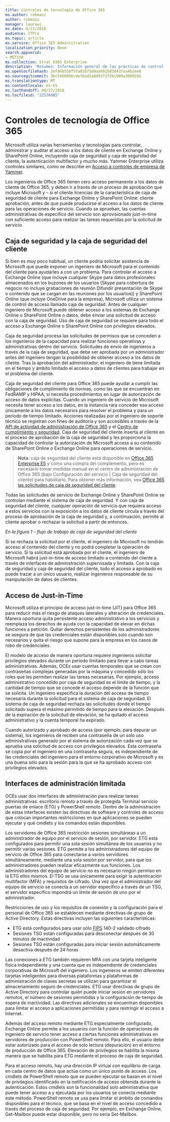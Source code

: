 ```yaml
---
title: Controles de tecnología de Office 365
ms.author: robmazz
author: robmazz
manager: laurawi
ms.date: 8/21/2018
audience: ITPro
ms.topic: article
ms.service: Office 365 Administration
localization_priority: None
search.appverid:
- MET150
ms.collection: Strat_O365_Enterprise
description: 'Resumen: Información general de las prácticas de control de tecnología de Microsoft para Office 365.'
ms.openlocfilehash: 2ef04b558f5fa82075d9aa602b83d437aa4b2ee6
ms.sourcegitcommit: 36c5466056cdef6ad2a8d9372f2bc009a30892bb
ms.translationtype: MT
ms.contentlocale: es-ES
ms.lasthandoff: 08/27/2018
ms.locfileid: "22536085"
---
```

# <a name="office-365-technology-controls"></a>Controles de tecnología de Office 365 

Microsoft utiliza varias herramientas y tecnologías para controlar, administrar y auditar el acceso a los datos de cliente en Exchange Online y SharePoint Online, incluyendo caja de seguridad y caja de seguridad del cliente, la autenticación multifactor y mucho más. Yammer Enterprise utiliza controles similares, como se describe en [Acceso a controles de empresa de Yammer](office-365-yammer-enterprise-access-controls.md).

Los ingenieros de Office 365 tienen cero acceso permanente a los datos de cliente de Office 365, y deben ir a través de un proceso de aprobación que incluye Microsoft y – si el cliente licencias de la característica de caja de seguridad de cliente para Exchange Online y SharePoint Online: cliente aprobación, antes de que puede producirse el acceso a los datos de cliente para las operaciones de servicio. Cuando se aprueban, las cuentas administrativas de específico del servicio son aprovisionado just-in-time con suficiente acceso para realizar las tareas requeridas por la solicitud de servicio.

## <a name="lockbox-and-customer-lockbox"></a>Caja de seguridad y la caja de seguridad del cliente
Si bien es muy poco habitual, un cliente podría solicitar asistencia de Microsoft que puede exponer un ingeniero de Microsoft para el contenido del cliente para ayudarles a con un problema. Para controlar el acceso a Exchange Online (que incluye cualquier Skype para datos profesionales almacenados en los buzones de los usuarios (Skype para cobertura de negocio no incluye grabaciones de reunión Difundir presentación de Skype o contenido que se cargan en las reuniones por los usuarios)) y SharePoint Online (que incluye OneDrive para la empresa), Microsoft utiliza un sistema de control de acceso llamado caja de seguridad. Antes de cualquier ingeniero de Microsoft puede obtener acceso a los sistemas de Exchange Online o SharePoint Online o datos, debe enviar una solicitud de acceso con la caja de seguridad. Uso de caja de seguridad se requiere para todo el acceso a Exchange Online o SharePoint Online con privilegios elevados.

Caja de seguridad procesa las solicitudes de permisos que se conceden a los ingenieros de la capacidad para realizar funciones operativas y administrativas dentro del servicio. Solicitudes de envío de ingenieros a través de la caja de seguridad, que debe ser aprobada por un administrador antes del ingeniero tengan la posibilidad de obtener acceso a los datos de cliente. Tras la aprobación del administrador, el ingeniero de tiene limitada en el tiempo y ámbito limitado el acceso a datos de clientes para trabajar en el problema del cliente.

Caja de seguridad del cliente para Office 365 puede ayudar a cumplir las obligaciones de cumplimiento de normas, como las que se encuentran en FedRAMP y HIPAA, si necesita procedimientos en lugar de autorización de acceso de datos explícitas. Cuando un ingeniero de servicio de Microsoft necesita tener acceso a los datos, en la instancia rara conceder ese acceso únicamente a los datos necesarios para resolver el problema y para un período de tiempo limitado. Acciones realizadas por el ingeniero de soporte técnico se registran con fines de auditoría y son accesibles a través de la [API de actividad de administración de Office 365](https://msdn.microsoft.com/library/office/dn707383.aspx) y el [Centro de cumplimiento y seguridad](http://protection.office.com/). Caja de seguridad del cliente inserta al cliente en el proceso de aprobación de la caja de seguridad y les proporciona la capacidad de controlar la autorización de Microsoft access a su contenido de SharePoint Online o Exchange Online para operaciones de servicio.

>**Nota**: caja de seguridad del cliente está disponible en [Office 365 Enterprise E5](https://products.office.com/business/office-365-enterprise-e5-business-software) y como una compra del complemento, pero es necesario tomar medidas manual en el centro de administración de Office 365 (bajo Configuración del servicio | Caja de seguridad del cliente) para habilitarlo. Para obtener más información, vea [Office 365 las solicitudes de caja de seguridad del cliente](https://support.office.com/article/Office-365-Customer-Lockbox-Requests-36f9cdd1-e64c-421b-a7e4-4a54d16440a2).

Todas las solicitudes de servicio de Exchange Online y SharePoint Online se controlan mediante el sistema de caja de seguridad. Y con caja de seguridad del cliente, cualquier operación de servicio que requiera acceso a estos servicios con la exposición a los datos de cliente circula a través del proceso de aprobación de la caja de seguridad y, a continuación, permite al cliente aprobar o rechazar la solicitud a partir de entonces.
 
*En la figura 1 - flujo de trabajo de caja de seguridad del cliente*

Si se rechaza la solicitud por el cliente, el ingeniero de Microsoft no tendrán acceso al contenido del cliente y no podrá completar la operación de servicio. Si la solicitud está aprobada por el cliente, el ingeniero de Microsoft habrá just-in-time de acceso limitado a contenido del cliente a través de interfaces de administración supervisada y limitada. Con la caja de seguridad y caja de seguridad del cliente, todo el acceso a aprobado es puede trazar a un único usuario, realizar ingenieros responsable de su manipulación de datos de clientes.

## <a name="just-in-time-access"></a>Acceso de Just-in-Time
Microsoft utiliza el principio de acceso just-in-time (JIT) para Office 365 para reducir más el riesgo de ataques laterales y alteración de credenciales. Manera oportuna quita persistente acceso administrativo a los servicios y reemplaza los derechos de ayuda con la capacidad de elevar en dichas funciones a petición. Quitar derechos persistentes de los administradores se asegura de que las credenciales están disponibles solo cuando son necesarios y quita el riesgo que supone para la empresa en los casos de robo de credenciales.

El modelo de acceso de manera oportuna requiere ingenieros solicitar privilegios elevados durante un período limitado para llevar a cabo tareas administrativas. Además, OCEs usar cuentas temporales que se crean con contraseñas complejas generadas por la máquina y concedido sólo los roles que les permiten realizar las tareas necesarias. Por ejemplo, acceso administrativo concedido por caja de seguridad es el límite de tiempo, y la cantidad de tiempo que se concede el acceso depende de la función que se solicita. Un ingeniero especifica la duración del acceso de tiempo necesaria durante la solicitud para el sistema de caja de seguridad. El sistema de caja de seguridad rechaza las solicitudes donde el tiempo solicitado supera el máximo permitido de tiempo para la elevación. Después de la expiración de la solicitud de elevación, se ha quitado el acceso administrativo y la cuenta temporal ha expirado.

Cuando autorizado y aprobado de access (por ejemplo, para depurar un sistema), los ingenieros de reciben una contraseña de un solo uso administrativas generado por el sistema de autorización cada vez que se aprueba una solicitud de acceso con privilegios elevados. Esta contraseña se copia por el ingeniero en una contraseña segura, es independiente de las credenciales del ingeniero para el entorno corporativo de Microsoft y es una buena sólo para la sesión para la que se ha aprobado acceso con privilegios elevados.

## <a name="constrained-management-interfaces"></a>Interfaces de administración limitada
OCEs usar dos interfaces de administración para realizar tareas administrativas: escritorio remoto a través de protegida Terminal servicio puertas de enlace (ETG) y PowerShell remoto. Dentro de la administración de estas interfaces existen las directivas de software y controles de acceso que colocan importantes restricciones en qué aplicaciones se pueden ejecutar y qué cmdlets y los comandos están disponibles. 

Los servidores de Office 365 restricción sesiones simultáneas a un administrador de equipo por el servicio de sesión, por servidor. ETG está configurados para permitir una sola sesión simultánea de los usuarios y no permitir varias sesiones. ETG permite a los administradores del equipo de servicio de Office 365 para conectarse a varios servidores simultáneamente, mediante una sola sesión por servidor, para que los administradores pueden realizar eficazmente sus funciones. Los administradores del equipo de servicio no es necesario ningún permiso en la ETG ellos mismos. El TSG se usa únicamente para exigir la autenticación multifactor (MFA) y requisitos de cifrado. Una vez que el administrador del equipo de servicio se conecta a un servidor específico a través de un TSG, el servidor específico impondrá un límite de sesión de uno por el administrador.

Restricciones de uso y los requisitos de conexión y la configuración para el personal de Office 365 se establecen mediante directivas de grupo de Active Directory. Estas directivas incluyen las siguientes características:
- ETG está configurados para usar sólo [FIPS](https://www.microsoft.com/en-us/TrustCenter/Compliance/FIPS) 140-2 validado cifrado
- Sesiones TSG están configuradas para desconectar después de 30 minutos de inactividad
- Sesiones TSG están configuradas para iniciar sesión automáticamente desactiva después de 24 horas

Las conexiones a ETG también requieren MFA con una tarjeta inteligente física independiente y una cuenta que es independiente de credenciales corporativas de Microsoft del ingeniero. Los ingenieros se emiten diferentes tarjetas inteligentes para diversas plataformas y plataformas de administración de claves secretas se utilizan para garantizar el almacenamiento seguro de credenciales. ETG usar directivas de grupo de Active Directory para controlar quién puede iniciar sesión en servidores remotos, el número de sesiones permitidas y la configuración de tiempo de espera de inactividad. Las directivas adicionales se encuentran disponibles para limitar el acceso a aplicaciones permitidas y para restringir el acceso a Internet.

Además del acceso remoto mediante ETG especialmente configurado, Exchange Online permite a los usuarios con la función de operaciones de ingeniero de servicio tener acceso a ciertas funciones administrativas en servidores de producción con PowerShell remoto. Para ello, el usuario debe estar autorizado para el acceso de solo lectura (depuración) en el entorno de producción de Office 365. Elevación de privilegios se habilita la misma manera que se habilita para ETG mediante el proceso de caja de seguridad.

Para el acceso remoto, hay una dirección IP virtual con equilibrio de carga en cada centro de datos que actúa como un único punto de acceso. Los cmdlets de PowerShell remoto que se pueden ejecutar se basan en el nivel de privilegios identificado en la notificación de acceso obtenida durante la autenticación. Estos cmdlets son la funcionalidad solo administrativa que puede tener acceso a y ejecutada por los usuarios se conecta mediante este método. PowerShell remoto se usa para limitar el ámbito de comandos disponibles para el técnico, que se basa en el nivel de acceso concedido a través del proceso de caja de seguridad. Por ejemplo, en Exchange Online, Get-Mailbox puede estar disponible, pero no sería Set-Mailbox.
